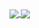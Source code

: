 <!--
##########统计##########
[![Earnan's GitHub stats](https://github-readme-stats.vercel.app/api?username=earnan&count_private=true&show_icons=true)](https://github.com/earnan)
-->
<a href="https://github.com/earnan">
  <img align="center" src="https://github-readme-stats.vercel.app/api?username=earnan&count_private=true&show_icons=true" />
</a>

<!--
##########常用语言##########
[![Top Langs](https://github-readme-stats.vercel.app/api/top-langs/?username=earnan&layout=compact)](https://github.com/earnan)
-->
<a href="https://github.com/earnan">
  <img align="center" src="https://github-readme-stats.vercel.app/api/top-langs/?username=earnan" />
</a>



<!--##########仓库卡片##########-->
<!--
##########
[![Readme Card](https://github-readme-stats.vercel.app/api/pin/?username=earnan&repo=chloroplast&show_owner=true)](https://github.com/earnan/chloroplast)
<a href="https://github.com/earnan/chloroplast">
  <img align="center" src="https://github-readme-stats.vercel.app/api/pin/?username=earnan&repo=chloroplast&show_owner=true" />
</a>
<a href="https://github.com/earnan/chloroplast">
  <img align="center" src="https://github-readme-stats.vercel.app/api/pin/?username=earnan&repo=chloroplast" />
</a>
<a href="https://github.com/earnan/chloroplast">
  <img align="center" src="https://github-readme-stats.vercel.app/api/pin/?username=earnan&repo=chloroplast" />
</a>
##########
-->




<!--
**earnan/Earnan** is a ✨ _special_ ✨ repository because its `README.md` (this file) appears on your GitHub profile.
Here are some ideas to get you started:
- 🔭 I’m currently working on ...
- 🌱 I’m currently learning ...
- 👯 I’m looking to collaborate on ...
- 🤔 I’m looking for help with ...
- 💬 Ask me about ...
- 📫 How to reach me: ...
- 😄 Pronouns: ...
- ⚡ Fun fact: ...
-->

